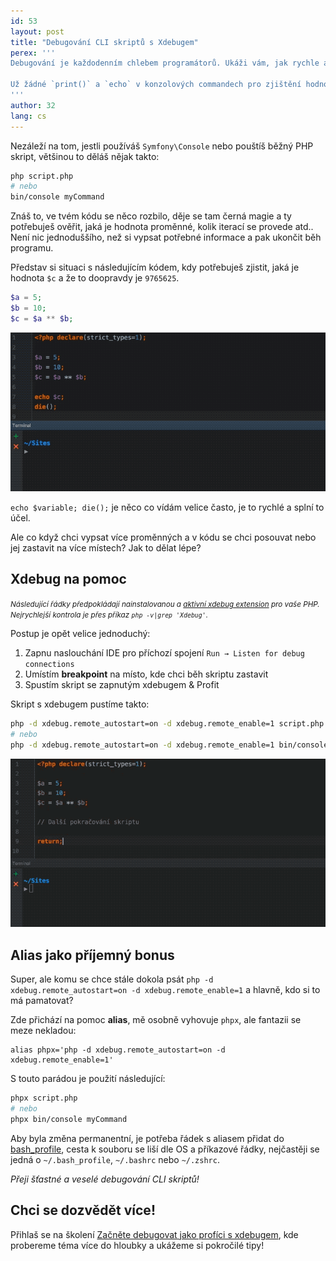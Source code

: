```yaml
---
id: 53
layout: post
title: "Debugování CLI skriptů s Xdebugem"
perex: '''
Debugování je každodenním chlebem programátorů. Ukáži vám, jak rychle a jednoduše se dají debugovat konzolové skripty s Xdebugem.

Už žádné `print()` a `echo` v konzolových commandech pro zjištění hodnoty proměnné  :-). 
'''
author: 32
lang: cs
---
```


Nezáleží na tom, jestli používáš `Symfony\Console` nebo pouštíš běžný PHP skript, většinou to děláš nějak takto:
```bash
php script.php
# nebo
bin/console myCommand
```

Znáš to, ve tvém kódu se něco rozbilo, děje se tam černá magie a ty potřebuješ ověřit, jaká je hodnota proměnné, kolik iterací se provede atd.. Není nic jednoduššího, než si vypsat potřebné informace a pak ukončit běh programu.

Představ si situaci s následujícím kódem, kdy potřebuješ zjistit, jaká je hodnota `$c` a že to doopravdy je `9765625`.
```php
$a = 5;
$b = 10;
$c = $a ** $b;
```

<div class="text-center">
    <img src="/assets/images/posts/2017/xdebug-cli-scripts/debug-cli-script-without-xdebug.gif">
</div>

`echo $variable; die();` je něco co vídám velice často, je to rychlé a splní to účel.

Ale co když chci vypsat více proměnných a v kódu se chci posouvat nebo jej zastavit na více místech? Jak to dělat lépe?

## Xdebug na pomoc

<small>*Následující řádky předpokládají nainstalovanou a [aktivní xdebug extension](https://stackoverflow.com/a/14046603) pro vaše PHP. Nejrychlejší kontrola je přes příkaz `php -v|grep 'Xdebug'`.*</small>

Postup je opět velice jednoduchý:
1. Zapnu naslouchání IDE pro příchozí spojení `Run → Listen for debug connections`
2. Umístím **breakpoint** na místo, kde chci běh skriptu zastavit
3. Spustím skript se zapnutým xdebugem & Profit

Skript s xdebugem pustíme takto:
```bash
php -d xdebug.remote_autostart=on -d xdebug.remote_enable=1 script.php myCommand
# nebo
php -d xdebug.remote_autostart=on -d xdebug.remote_enable=1 bin/console myCommand
```

<div class="text-center">
    <img src="/assets/images/posts/2017/xdebug-cli-scripts/debug-cli-script-with-xdebug.gif">
</div>

## Alias jako příjemný bonus

Super, ale komu se chce stále dokola psát `php -d xdebug.remote_autostart=on -d xdebug.remote_enable=1` a hlavně, kdo si to má pamatovat?

Zde přichází na pomoc **alias**, mě osobně vyhovuje `phpx`, ale fantazii se meze nekladou:
```
alias phpx='php -d xdebug.remote_autostart=on -d xdebug.remote_enable=1'
```

S touto parádou je použití následující:
```bash
phpx script.php
# nebo
phpx bin/console myCommand
```

Aby byla změna permanentní, je potřeba řádek s aliasem přidat do [bash_profile](https://www.quora.com/What-is-bash_profile-and-what-is-its-use), cesta k souboru se liší dle OS a příkazové řádky, nejčastěji se jedná o `~/.bash_profile`, `~/.bashrc`  nebo `~/.zshrc`.

*Přeji šťastné a veselé debugování CLI skriptů!*

## Chci se dozvědět více!
Přihlaš se na školení [Začněte debugovat jako profíci s xdebugem](https://www.facebook.com/events/755430577984268/), kde probereme téma více do hloubky a ukážeme si pokročilé tipy! 
